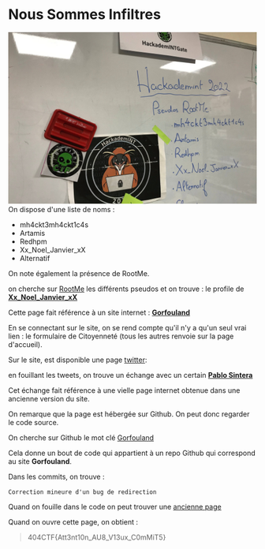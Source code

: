 # Nous Sommes Infiltres

![LocaL_HackademINT.jpg](Local_HackademINT.jpg)
On dispose d'une liste de noms :

- mh4ckt3mh4ckt1c4s
- Artamis
- Redhpm
- Xx_Noel_Janvier_xX
- Alternatif

On note également la présence de RootMe.

on cherche sur [RootMe](https://www.root-me.org/fr/) les différents pseudos et on trouve : le profile de [**Xx_Noel_Janvier_xX**](https://www.root-me.org/Xx_Noel_Janvier_xX?lang=fr)

Cette page fait référence à un site internet : [**Gorfouland**](https://e10pthes.github.io/about/)

En se connectant sur le site, on se rend compte qu'il n'y a qu'un seul vrai lien : le formulaire de Citoyenneté (tous les autres renvoie sur la page d'accueil).

Sur le site, est disponible une page [twitter](https://twitter.com/e10pthes):

en fouillant les tweets, on trouve un échange avec un certain [**Pablo Sintera**](https://twitter.com/PabloSintera)

Cet échange fait référence à une vielle page internet obtenue dans une ancienne version du site.

On remarque que la page est hébergée sur Github. On peut donc regarder le code source.

On cherche sur Github le mot clé [Gorfouland](https://github.com/search?q=gourfouland&type=code)

Cela donne un bout de code qui appartient à un repo Github qui correspond au site **Gorfouland**.

Dans les commits, on trouve :

```text
Correction mineure d'un bug de redirection
```

Quand on fouille dans le code on peut trouver une [ancienne page](http://hallebarde.duckdns.org)

Quand on ouvre cette page, on obtient :

>404CTF{Att3nt10n_AU8_V13ux_C0mMiT5}
